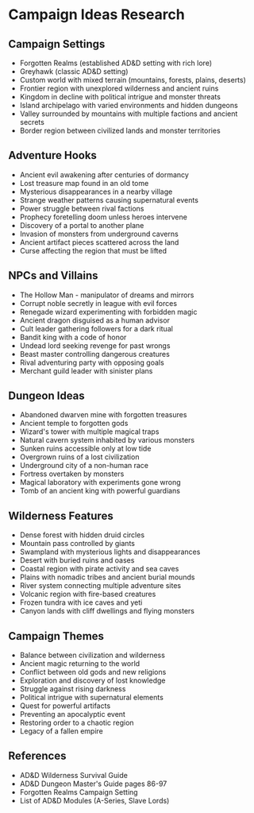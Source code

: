 # Campaign Ideas Research

## Campaign Settings
- Forgotten Realms (established AD&D setting with rich lore)
- Greyhawk (classic AD&D setting)
- Custom world with mixed terrain (mountains, forests, plains, deserts)
- Frontier region with unexplored wilderness and ancient ruins
- Kingdom in decline with political intrigue and monster threats
- Island archipelago with varied environments and hidden dungeons
- Valley surrounded by mountains with multiple factions and ancient secrets
- Border region between civilized lands and monster territories

## Adventure Hooks
- Ancient evil awakening after centuries of dormancy
- Lost treasure map found in an old tome
- Mysterious disappearances in a nearby village
- Strange weather patterns causing supernatural events
- Power struggle between rival factions
- Prophecy foretelling doom unless heroes intervene
- Discovery of a portal to another plane
- Invasion of monsters from underground caverns
- Ancient artifact pieces scattered across the land
- Curse affecting the region that must be lifted

## NPCs and Villains
- The Hollow Man - manipulator of dreams and mirrors
- Corrupt noble secretly in league with evil forces
- Renegade wizard experimenting with forbidden magic
- Ancient dragon disguised as a human advisor
- Cult leader gathering followers for a dark ritual
- Bandit king with a code of honor
- Undead lord seeking revenge for past wrongs
- Beast master controlling dangerous creatures
- Rival adventuring party with opposing goals
- Merchant guild leader with sinister plans

## Dungeon Ideas
- Abandoned dwarven mine with forgotten treasures
- Ancient temple to forgotten gods
- Wizard's tower with multiple magical traps
- Natural cavern system inhabited by various monsters
- Sunken ruins accessible only at low tide
- Overgrown ruins of a lost civilization
- Underground city of a non-human race
- Fortress overtaken by monsters
- Magical laboratory with experiments gone wrong
- Tomb of an ancient king with powerful guardians

## Wilderness Features
- Dense forest with hidden druid circles
- Mountain pass controlled by giants
- Swampland with mysterious lights and disappearances
- Desert with buried ruins and oases
- Coastal region with pirate activity and sea caves
- Plains with nomadic tribes and ancient burial mounds
- River system connecting multiple adventure sites
- Volcanic region with fire-based creatures
- Frozen tundra with ice caves and yeti
- Canyon lands with cliff dwellings and flying monsters

## Campaign Themes
- Balance between civilization and wilderness
- Ancient magic returning to the world
- Conflict between old gods and new religions
- Exploration and discovery of lost knowledge
- Struggle against rising darkness
- Political intrigue with supernatural elements
- Quest for powerful artifacts
- Preventing an apocalyptic event
- Restoring order to a chaotic region
- Legacy of a fallen empire

## References
- AD&D Wilderness Survival Guide
- AD&D Dungeon Master's Guide pages 86-97
- Forgotten Realms Campaign Setting
- List of AD&D Modules (A-Series, Slave Lords)
